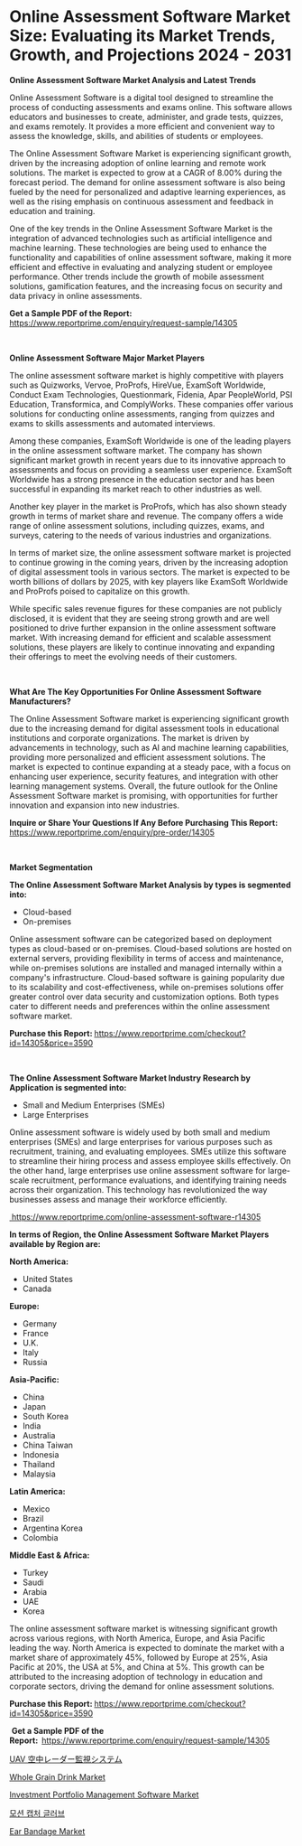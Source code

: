 <p><h1>Online Assessment Software Market Size: Evaluating its Market Trends, Growth, and Projections 2024 - 2031</h1></p><p><strong>Online Assessment Software Market Analysis and Latest Trends</strong></p>
<p><p>Online Assessment Software is a digital tool designed to streamline the process of conducting assessments and exams online. This software allows educators and businesses to create, administer, and grade tests, quizzes, and exams remotely. It provides a more efficient and convenient way to assess the knowledge, skills, and abilities of students or employees.</p><p>The Online Assessment Software Market is experiencing significant growth, driven by the increasing adoption of online learning and remote work solutions. The market is expected to grow at a CAGR of 8.00% during the forecast period. The demand for online assessment software is also being fueled by the need for personalized and adaptive learning experiences, as well as the rising emphasis on continuous assessment and feedback in education and training.</p><p>One of the key trends in the Online Assessment Software Market is the integration of advanced technologies such as artificial intelligence and machine learning. These technologies are being used to enhance the functionality and capabilities of online assessment software, making it more efficient and effective in evaluating and analyzing student or employee performance. Other trends include the growth of mobile assessment solutions, gamification features, and the increasing focus on security and data privacy in online assessments.</p></p>
<p><strong>Get a Sample PDF of the Report:&nbsp;</strong> <a href="https://www.reportprime.com/enquiry/request-sample/14305">https://www.reportprime.com/enquiry/request-sample/14305</a></p>
<p>&nbsp;</p>
<p><strong>Online Assessment Software Major Market Players</strong></p>
<p><p>The online assessment software market is highly competitive with players such as Quizworks, Vervoe, ProProfs, HireVue, ExamSoft Worldwide, Conduct Exam Technologies, Questionmark, Fidenia, Apar PeopleWorld, PSI Education, Transformica, and ComplyWorks. These companies offer various solutions for conducting online assessments, ranging from quizzes and exams to skills assessments and automated interviews.</p><p>Among these companies, ExamSoft Worldwide is one of the leading players in the online assessment software market. The company has shown significant market growth in recent years due to its innovative approach to assessments and focus on providing a seamless user experience. ExamSoft Worldwide has a strong presence in the education sector and has been successful in expanding its market reach to other industries as well.</p><p>Another key player in the market is ProProfs, which has also shown steady growth in terms of market share and revenue. The company offers a wide range of online assessment solutions, including quizzes, exams, and surveys, catering to the needs of various industries and organizations.</p><p>In terms of market size, the online assessment software market is projected to continue growing in the coming years, driven by the increasing adoption of digital assessment tools in various sectors. The market is expected to be worth billions of dollars by 2025, with key players like ExamSoft Worldwide and ProProfs poised to capitalize on this growth.</p><p>While specific sales revenue figures for these companies are not publicly disclosed, it is evident that they are seeing strong growth and are well positioned to drive further expansion in the online assessment software market. With increasing demand for efficient and scalable assessment solutions, these players are likely to continue innovating and expanding their offerings to meet the evolving needs of their customers.</p></p>
<p>&nbsp;</p>
<p><strong>What Are The Key Opportunities For Online Assessment Software Manufacturers?</strong></p>
<p><p>The Online Assessment Software market is experiencing significant growth due to the increasing demand for digital assessment tools in educational institutions and corporate organizations. The market is driven by advancements in technology, such as AI and machine learning capabilities, providing more personalized and efficient assessment solutions. The market is expected to continue expanding at a steady pace, with a focus on enhancing user experience, security features, and integration with other learning management systems. Overall, the future outlook for the Online Assessment Software market is promising, with opportunities for further innovation and expansion into new industries.</p></p>
<p><strong>Inquire or Share Your Questions If Any Before Purchasing This Report:</strong> <a href="https://www.reportprime.com/enquiry/pre-order/14305">https://www.reportprime.com/enquiry/pre-order/14305</a></p>
<p>&nbsp;</p>
<p><strong>Market Segmentation</strong></p>
<p><strong>The Online Assessment Software Market Analysis by types is segmented into:</strong></p>
<p><ul><li>Cloud-based</li><li>On-premises</li></ul></p>
<p><p>Online assessment software can be categorized based on deployment types as cloud-based or on-premises. Cloud-based solutions are hosted on external servers, providing flexibility in terms of access and maintenance, while on-premises solutions are installed and managed internally within a company's infrastructure. Cloud-based software is gaining popularity due to its scalability and cost-effectiveness, while on-premises solutions offer greater control over data security and customization options. Both types cater to different needs and preferences within the online assessment software market.</p></p>
<p><strong>Purchase this Report:&nbsp;</strong><a href="https://www.reportprime.com/checkout?id=14305&price=3590">https://www.reportprime.com/checkout?id=14305&price=3590</a></p>
<p>&nbsp;</p>
<p><strong>The Online Assessment Software Market Industry Research by Application is segmented into:</strong></p>
<p><ul><li>Small and Medium Enterprises (SMEs)</li><li>Large Enterprises</li></ul></p>
<p><p>Online assessment software is widely used by both small and medium enterprises (SMEs) and large enterprises for various purposes such as recruitment, training, and evaluating employees. SMEs utilize this software to streamline their hiring process and assess employee skills effectively. On the other hand, large enterprises use online assessment software for large-scale recruitment, performance evaluations, and identifying training needs across their organization. This technology has revolutionized the way businesses assess and manage their workforce efficiently.</p></p>
<p><a href="https://www.reportprime.com/online-assessment-software-r14305">&nbsp;https://www.reportprime.com/online-assessment-software-r14305</a></p>
<p><strong>In terms of Region, the Online Assessment Software Market Players available by Region are:</strong></p>
<p>
    <p> <strong> North America: </strong>
        <ul>
            <li>United States</li>
            <li>Canada</li>
        </ul>
        </p> 
    <p> <strong> Europe: </strong>
        <ul>
            <li>Germany</li>
            <li>France</li>
            <li>U.K.</li>
            <li>Italy</li>
            <li>Russia</li>
        </ul>
        </p> 
    <p> <strong> Asia-Pacific: </strong>
        <ul>
            <li>China</li>
            <li>Japan</li>
            <li>South Korea</li>
            <li>India</li>
            <li>Australia</li>
            <li>China Taiwan</li>
            <li>Indonesia</li>
            <li>Thailand</li>
            <li>Malaysia</li>
        </ul>
        </p> 
    <p> <strong> Latin America: </strong>
        <ul>
            <li>Mexico</li>
            <li>Brazil</li>
            <li>Argentina Korea</li>
            <li>Colombia</li>
        </ul>
        </p> 
    <p> <strong> Middle East & Africa: </strong>
        <ul>
            <li>Turkey</li>
            <li>Saudi</li>
            <li>Arabia</li>
            <li>UAE</li>
            <li>Korea</li>
        </ul>
    </p>
    </p>
<p><p>The online assessment software market is witnessing significant growth across various regions, with North America, Europe, and Asia Pacific leading the way. North America is expected to dominate the market with a market share of approximately 45%, followed by Europe at 25%, Asia Pacific at 20%, the USA at 5%, and China at 5%. This growth can be attributed to the increasing adoption of technology in education and corporate sectors, driving the demand for online assessment solutions.</p></p>
<p><strong>Purchase this Report: </strong><a href="https://www.reportprime.com/checkout?id=14305&price=3590">https://www.reportprime.com/checkout?id=14305&price=3590</a></p>
<p>&nbsp;<strong>Get a Sample PDF of the Report:&nbsp;&nbsp;</strong><a href="https://www.reportprime.com/enquiry/request-sample/14305">https://www.reportprime.com/enquiry/request-sample/14305</a></p>
<p><strong></strong></p>
<p><p><a href="https://github.com/NovaStamm2023/Market-Research-Report-List-1/blob/main/375853680902.md">UAV 空中レーダー監視システム</a></p><p><a href="https://issuu.com/reportprime-2/docs/whole-grain-drink-market-size-2030.pptx">Whole Grain Drink Market</a></p><p><a href="https://github.com/seekum/Market-Research-Report-List-2/blob/main/investment-portfolio-management-software-market.md">Investment Portfolio Management Software Market</a></p><p><a href="https://github.com/durgin521/Market-Research-Report-List-1/blob/main/743425775262.md">모션 캡처 글러브</a></p><p><a href="https://issuu.com/reportprime-2/docs/ear-bandage-market-size-2030.pptx">Ear Bandage Market</a></p></p>